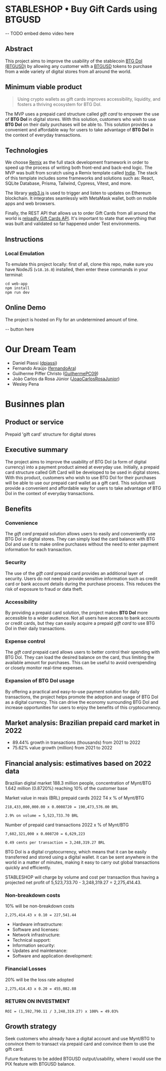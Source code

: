 # STABLESHOP • Buy Gift Cards using BTGUSD

-- TODO embed demo video here

## Abstract

This project aims to improve the usability of the stablecoin [BTG Dol (BTGUSD)](mynt.com.br/btgdol) by allowing any customer with a [BTGUSD](https://polygonscan.com/token/0xdd570174ff93c7282614710baa0ca07ec1b1db45) tokens to purchase from a wide variety of digital stores from all around the world.

## Minimum viable product

> Using crypto wallets as gift cards improves accessibility, liquidity, and fosters a thriving ecosystem for BTG Dol.

The MVP uses a prepaid card structure called *gift card* to empower the use of **BTG Dol** in digital stores. With this solution, customers who wish to use **BTG Dol** on their daily purchases will be able to. This solution provides a convenient and affordable way for users to take advantage of **BTG Dol** in the context of everyday transactions.

## Technologies

We choose [Remix](https://remix.run/) as the full stack development framework in order to speed up the process of writing both front-end and back-end logic. The MVP was built from scratch using a Remix template called [Indie](https://github.com/remix-run/indie-stack). The stack of this template includes some frameworks and solutions such as: React, SQLite Database, Prisma, Tailwind, Cypress, Vitest, and more.

The library [web3.js](https://web3js.readthedocs.io/en/v1.9.0/) is used to trigger and listen to updates on Ethereum blockchain. It integrates seamlessly with MetaMask wallet, both on mobile apps and web browsers.

Finally, the REST API that allows us to order Gift Cards from all around the world is [reloadly Gift Cards API](https://docs.reloadly.com/gift-cards/Products/Get-Products). It's important to state that everything that was built and validated so far happened under Test environments.


## Instructions


### Local Emulation

To emulate this project locally: first of all, clone this repo, make sure you have NodeJS (`v18.16.0`) installed, then enter these commands in your terminal:
```
cd web-app
npm install
npm run dev
```

## Online Demo

The project is hosted on Fly for an undetermined amount of time.

-- button here

# Our Dream Team

- Daniel Piassi ([dpiassi](https://github.com/dpiassi))
- Fernando Araújo ([fernandoAra](https://github.com/fernandoAra))
- Guilherme Piffer Christo ([GuilhermePC09](https://github.com/GuilhermePC09))
- João Carlos da Rosa Júnior ([JoaoCarlosRosaJunior](https://github.com/JoaoCarlosRosaJunior))
- Wesley Pena


# Businnes plan

## Product or service
Prepaid 'gift card' structure for digital stores

## Executive summary
The project aims to improve the usability of BTG Dol (a form of digital currency) into a payment product aimed at everyday use. Initially, a prepaid card structure called Gift Card will be developed to be used in digital stores. With this product, customers who wish to use BTG Dol for their purchases will be able to use our prepaid card wallet as a gift card. This solution will provide a convenient and affordable way for users to take advantage of BTG Dol in the context of everyday transactions.

## Benefits

### Convenience
The *gift card* prepaid solution allows users to easily and conveniently use BTG Dol in digital stores. They can simply load the card balance with BTG Dol and use it to make online purchases without the need to enter payment information for each transaction.

### Security
The use of the *gift card* prepaid card provides an additional layer of security. Users do not need to provide sensitive information such as credit card or bank account details during the purchase process. This reduces the risk of exposure to fraud or data theft.

### Accessibility
By providing a prepaid card solution, the project makes **BTG Dol** more accessible to a wider audience. Not all users have access to bank accounts or credit cards, but they can easily acquire a prepaid *gift card* to use BTG Dol in their daily transactions.

### Expense control
The *gift card* prepaid card allows users to better control their spending with BTG Dol. They can load the desired balance on the card, thus limiting the available amount for purchases. This can be useful to avoid overspending or closely monitor real-time expenses.

### Expansion of BTG Dol usage
By offering a practical and easy-to-use payment solution for daily transactions, the project helps promote the adoption and usage of BTG Dol as a digital currency. This can drive the economy surrounding BTG Dol and increase opportunities for users to enjoy the benefits of this cryptocurrency.

## Market analysis: Brazilian prepaid card market in 2022

- 89.44% growth in transactions (thousands) from 2021 to 2022
- 75.62% value growth (million) from 2021 to 2022


## Financial analysis: estimatives based on 2022 data

Brazilian digital market 188.3 million people, concentration of Mynt/BTG 1.642 million (0.8720%) reaching 10% of the customer base

Market value in reais (BRL) prepaid cards 2022 T4 x % of Mynt/BTG

```
218,433,000,000.00 x 0.0008720 = 190,473,576.00 BRL
```

```
2.9% on volume = 5,523,733.70 BRL
```

Number of prepaid card transactions 2022 x % of Mynt/BTG

```
7,602,321,000 x 0.008720 = 6,629,223
```

```
0.49 cents per transaction = 3,248,319.27 BRL
```

BTG Dol is a digital cryptocurrency, which means that it can be easily transferred and stored using a digital wallet. it can be sent anywhere in the world in a matter of minutes, making it easy to carry out global transactions quickly and efficiently.

STABLESHOP will charge by volume and cost per transaction thus having a projected net profit of 5,523,733.70 - 3,248,319.27 = 2,275,414.43.

### Non-breakdown costs
10% will be non-breakdown costs

```
2,275,414.43 x 0.10 = 227,541.44
```

- Hardware infrastructure:
- Software and licenses:
- Network infrastructure:
- Technical support:
- Information security:
- Updates and maintenance:
- Software and application development:


### Financial Losses
20% will be the loss rate adopted

```
2,275,414.43 x 0.20 = 455,082.88
```

### RETURN ON INVESTMENT
```
ROI = (1,592,790.11 / 3,248,319.27) x 100% = 49.03%
```

## Growth strategy
Seek customers who already have a digital account and use Mynt/BTG to convince them to transact via prepaid card and convince them to use the gift card.

Future features to be added BTGUSD output/usability, where I would use the PIX feature with BTGUSD balance.
